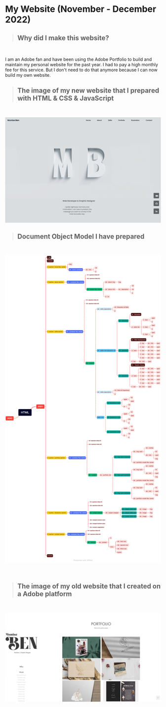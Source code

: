 # My Website (November - December 2022)

> ## Why did I make this website?

<br>

I am an Adobe fan and have been using the Adobe Portfolio to build and maintain my personal website for the past year. I had to pay a high monthly fee for this service. But I don't need to do that anymore because I can now build my own website.

> ## The image of my new website that I prepared with HTML & CSS & JavaScript

<br>

![alt text for screen readers](assets/munise_web.png "Text to show on mouseover")

> ## Document Object Model I have prepared

<br>

![alt text for screen readers](assets/mb_website_map.png "Text to show on mouseover")

<br>

> ## The image of my old website that I created on a Adobe platform

<br>

![alt text for screen readers](assets/adobe_web.png "Text to show on mouseover")
